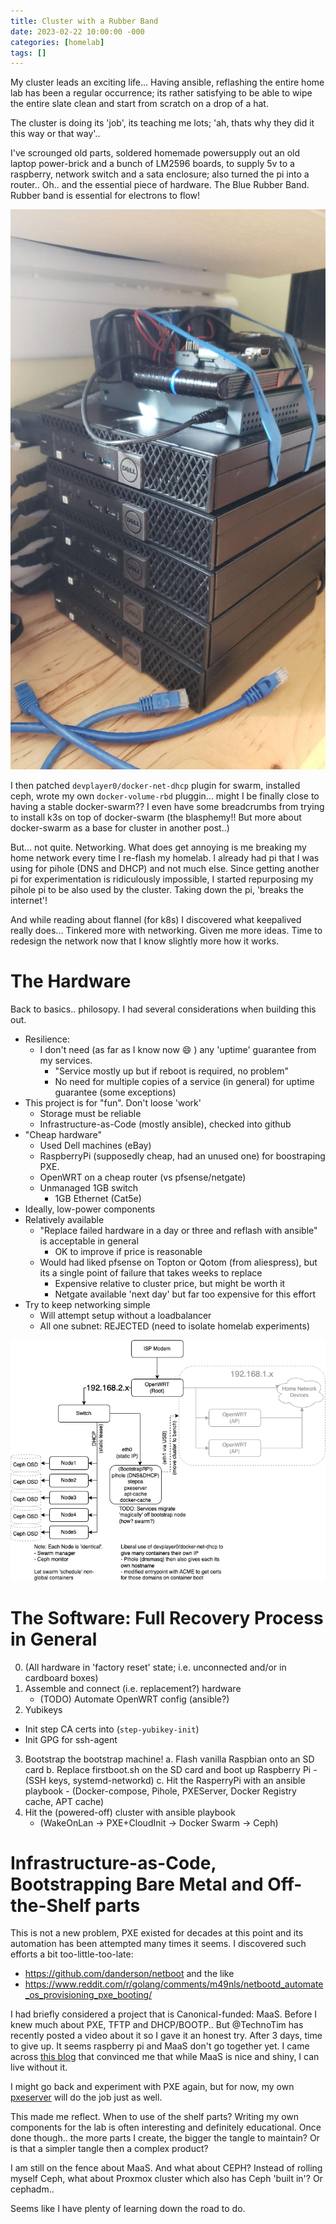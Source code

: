```yaml
---
title: Cluster with a Rubber Band
date: 2023-02-22 10:00:00 -000
categories: [homelab]
tags: []
---
```


My cluster leads an exciting life... Having ansible, reflashing the entire home lab has been a regular occurrence; its rather satisfying to be able to wipe the entire slate clean and start from scratch on a drop of a hat.

The cluster is doing its 'job', its teaching me lots; 'ah, thats why they did it this way or that way'.. 

I've scrounged old parts, soldered homemade powersupply out an old laptop power-brick and a bunch of LM2596 boards, to supply 5v to a raspberry, network switch and a sata enclosure; also turned the pi into a router.. Oh.. and the essential piece of hardware. The Blue Rubber Band. Rubber band is essential for electrons to flow!

![image](../assets/images/rubberband.jpeg) 

I then patched `devplayer0/docker-net-dhcp` plugin for swarm, installed ceph, wrote my own `docker-volume-rbd` pluggin... might I be finally close to having a stable docker-swarm?? I even have some breadcrumbs from trying to install k3s on top of docker-swarm (the blasphemy!! But more about docker-swarm as a base for cluster in another post..)

But... not quite. Networking. What does get annoying is me breaking my home network every time I re-flash my homelab. I already had pi that I was using for pihole (DNS and DHCP) and not much else. Since getting another pi for experimentation is ridiculously impossible, I started repurposing my pihole pi to be also used by the cluster. Taking down the pi, 'breaks the internet'!

And while reading about flannel (for k8s) I discovered what keepalived really does... Tinkered more with networking. Given me more ideas. Time to redesign the network now that I know slightly more how it works.

# The Hardware

Back to basics.. philosopy. I had several considerations when building this out.

- Resilience:
  - I don't need (as far as I know now 😄 ) any 'uptime' guarantee from my services. 
    - "Service mostly up but if reboot is required, no problem"
    - No need for multiple copies of a service (in general) for uptime guarantee (some exceptions)
- This project is for "fun". Don't loose 'work'
    - Storage must be reliable
    - Infrastructure-as-Code (mostly ansible), checked into github 
- "Cheap hardware"
    - Used Dell machines (eBay)
    - RaspberryPi (supposedly cheap, had an unused one) for boostraping PXE.
    - OpenWRT on a cheap router (vs pfsense/netgate)
    - Unmanaged 1GB switch
        - 1GB Ethernet (Cat5e)
- Ideally, low-power components
- Relatively available
    - "Replace failed hardware in a day or three and reflash with ansible" is acceptable in general
        - OK to improve if price is reasonable
    - Would had liked pfsense on Topton or Qotom (from aliespress), but its a single point of failure that takes weeks to replace
        - Expensive relative to cluster price, but might be worth it
        - Netgate available 'next day' but far too expensive for this effort
- Try to keep networking simple
    - Will attempt setup without a loadbalancer
    - All one subnet: REJECTED (need to isolate homelab experiments)

![image](../assets/images/HomeLab.drawio.png) 

# The Software: Full Recovery Process in General

0. (All hardware in 'factory reset' state; i.e. unconnected and/or in cardboard boxes)
1. Assemble and connect (i.e. replacement?) hardware
    - (TODO) Automate OpenWRT config (ansible?)
2. Yubikeys
  - Init step CA certs into  (`step-yubikey-init`)
  - Init GPG for ssh-agent
3. Bootstrap the bootstrap machine!
    a. Flash vanilla Raspbian onto an SD card
    b. Replace firstboot.sh on the SD card and boot up Raspberry Pi
        - (SSH keys, systemd-networkd)
    c. Hit the RasperryPi with an ansible playbook
        - (Docker-compose, Pihole, PXEServer, Docker Registry cache, APT cache)
4. Hit the (powered-off) cluster with ansible playbook
    - (WakeOnLan -> PXE+CloudInit -> Docker Swarm -> Ceph)

# Infrastructure-as-Code, Bootstrapping Bare Metal and Off-the-Shelf parts

This is not a new problem, PXE existed for decades at this point and its automation has been attempted many times it seems. I discovered such efforts a bit too-little-too-late: 
- https://github.com/danderson/netboot and the like
- https://www.reddit.com/r/golang/comments/m49nls/netbootd_automate_os_provisioning_pxe_booting/

I had briefly considered a project that is Canonical-funded: MaaS. Before I knew much about PXE, TFTP and DHCP/BOOTP.. But @TechnoTim has recently posted a video about it so I gave it an honest try. After 3 days, time to give up. It seems raspberry pi and MaaS don't go together yet. I came across [this blog](https://reachablegames.com/tag/maas/) that convinced me that while MaaS is nice and shiny, I can live without it.

I might go back and experiment with PXE again, but for now, my own [pxeserver](https://github.com/vpaprots/pxeserver) will do the job just as well.

This made me reflect. When to use of the shelf parts? Writing my own components for the lab is often interesting and definitely educational. Once done though.. the more parts I create, the bigger the tangle to maintain? Or is that a simpler tangle then a complex product?

I am still on the fence about MaaS. And what about CEPH? Instead of rolling myself Ceph, what about Proxmox cluster which also has Ceph 'built in'? Or cephadm.. 

Seems like I have plenty of learning down the road to do.